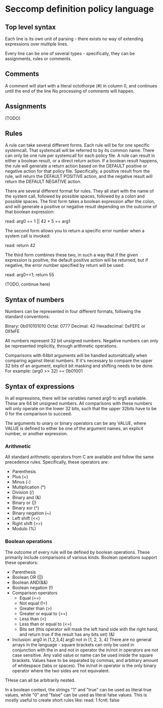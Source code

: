 # Seccomp definition policy language

## Top level syntax

Each line is its own unit of parsing - there exists no way of extending expressions over multiple lines.

Every line can be one of several types - specifically, they can be assignments, rules or comments.

## Comments

A comment will start with a literal octothorpe (#) in column 0, and continues until the end of the line
No processing of comments will happen.

## Assignments

(TODO)

## Rules

A rule can take several different forms. Each rule will be for one specific systemcall. That systemcall will be referred to by its common name. There can only be one rule per systemcall for each policy file. A rule can result in either a boolean result, or a direct return action.
If a boolean result happens, the rule will generate a return action based on the DEFAULT positive or negative action for that policy file. Specifically, a positive result from the rule, will return the DEFAULT POSITIVE action, and the negative result will return the DEFAULT NEGATIVE action. 

There are several different format for rules. They all start with the name of the system call, followed by possible spaces, followed by a colon and possible spaces. The first form takes a boolean expression after the colon, and will generate a positive or negative result depending on the outcome of that boolean expression:

  read: arg0 == 1 || 42 + 5 == arg1

The second form allows you to return a specific error number when a system call is invoked:

  read: return 42

The third form combines these two, in such a way that if the given expression is positive, the default positive action will be returned, but if negative, the error number specified by return will be used:

  read: arg0==1; return 55

(TODO, continue here)

## Syntax of numbers

Numbers can be represented in four different formats, following the standard conventions:

Binary: 0b010101010
Octal: 0777
Decimal: 42
Hexadecimal: 0xFEFE or 0XfeFE

All numbers represent 32 bit unsigned numbers. Negative numbers can only be represented implicitly, through arithmetic operations.

Comparisons with 64bit arguments will be handled automatically when comparing against literal numbers. 
If it's necessary to compare the upper 32 bits of an argument, explicit bit masking and shifting needs to be done.
For example:
  (arg0 >> 32) == 0b01001

## Syntax of expressions

In all expressions, there will be variables named arg0 to arg5 available. These are 64 bit unsigned numbers. All comparisons with these numbers will only operate on the lower 32 bits, such that the upper 32bits have to be 0 for the comparison to succeed.

The arguments to unary or binary operators can be any VALUE, where VALUE is defined to either be one of the argument names, an explicit number, or another expression.

### Arithmetic

All standard arithmetic operators from C are available and follow the same precedence rules. Specifically, these operators are:
- Parenthesis
- Plus (+)
- Minus (-)
- Multiplication (*)
- Division (/)
- Binary and (&)
- Binary or (|)
- Binary xor (^)
- Binary negation (~)
- Left shift (<<)
- Right shift (>>)
- Modulo (%)

### Boolean operations

The outcome of every rule will be defined by boolean operations. These primarily include comparisons of various kinds. Boolean operations support these operators:
- Parenthesis
- Boolean OR (||)
- Boolean AND(&&)
- Boolean negation (!)
- Comparison operators
  - Equal (==)
  - Not equal (!=)
  - Greater than (>)
  - Greater or equal to (>=)
  - Less than (<)
  - Less than or equal to (<=)
  - Bits set (this operator will mask the left hand side with the right hand, and return true if the result has any bits set) (&)
- Inclusion:
  arg0 in [1,2,3,4]
  arg0 not in [1, 2, 3, 4]
  There are no general arrays in the language - square brackets can only be used in conjunction with the in and not in operator
  the in/not in operators are not case sensitive. Any valid value or name can be used inside the square brackets. Values have to be separated
  by commas, and arbitrary amount of whitespace (tabs or spaces). The in/not in operator is the only binary operator where the two sides are not equivalent.

THese can all be arbitrarily nested.

In a boolean context, the strings "1" and "true" can be used as literal true values, while "0" and "false" can be used as literal false values. This is mostly useful to create short rules like:
  read: 1
  fcntl: false

